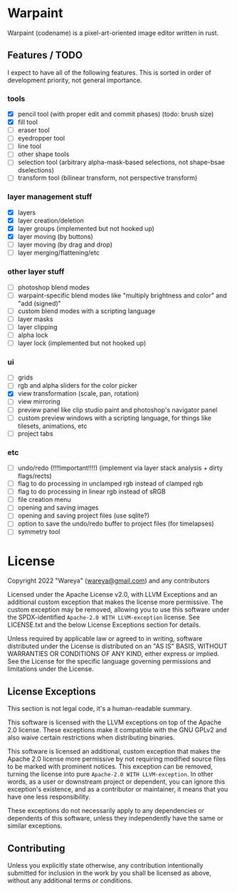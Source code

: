 # Warpaint

Warpaint (codename) is a pixel-art-oriented image editor written in rust.

## Features / TODO

I expect to have all of the following features. This is sorted in order of development priority, not general importance.

### tools
- [x] pencil tool (with proper edit and commit phases) (todo: brush size)
- [x] fill tool
- [ ] eraser tool
- [ ] eyedropper tool
- [ ] line tool
- [ ] other shape tools
- [ ] selection tool (arbitrary alpha-mask-based selections, not shape-bsae dselections)
- [ ] transform tool (bilinear transform, not perspective transform)

### layer management stuff
- [x] layers
- [x] layer creation/deletion
- [x] layer groups (implemented but not hooked up)
- [x] layer moving (by buttons)
- [ ] layer moving (by drag and drop)
- [ ] layer merging/flattening/etc

### other layer stuff
- [ ] photoshop blend modes
- [ ] warpaint-specific blend modes like "multiply brightness and color" and "add (signed)"
- [ ] custom blend modes with a scripting language
- [ ] layer masks
- [ ] layer clipping
- [ ] alpha lock
- [ ] layer lock (implemented but not hooked up)

### ui
- [ ] grids
- [ ] rgb and alpha sliders for the color picker
- [x] view transformation (scale, pan, rotation)
- [ ] view mirroring
- [ ] preview panel like clip studio paint and photoshop's navigator panel
- [ ] custom preview windows with a scripting language, for things like tilesets, animations, etc
- [ ] project tabs

### etc
- [ ] undo/redo (!!!!important!!!!) (implement via layer stack analysis + dirty flags/rects)
- [ ] flag to do processing in unclamped rgb instead of clamped rgb
- [ ] flag to do processing in linear rgb instead of sRGB
- [ ] file creation menu
- [ ] opening and saving images
- [ ] opening and saving project files (use sqlite?)
- [ ] option to save the undo/redo buffer to project files (for timelapses)
- [ ] symmetry tool

# License

Copyright 2022 "Wareya" (wareya@gmail.com) and any contributors

Licensed under the Apache License v2.0, with LLVM Exceptions and an
additional custom exception that makes the license more permissive.
The custom exception may be removed, allowing you to use this software
under the SPDX-identified `Apache-2.0 WITH LLVM-exception` license. See
LICENSE.txt and the below License Exceptions section for details.

Unless required by applicable law or agreed to in writing, software
distributed under the License is distributed on an "AS IS" BASIS,
WITHOUT WARRANTIES OR CONDITIONS OF ANY KIND, either express or implied.
See the License for the specific language governing permissions and
limitations under the License.

## License Exceptions

This section is not legal code, it's a human-readable summary.

This software is licensed with the LLVM exceptions on top of the
Apache 2.0 license. These exceptions make it compatible with the GNU
GPLv2 and also waive certain restrictions when distributing binaries.

This software is licensed an additional, custom exception that makes the
Apache 2.0 license more permissive by not requiring modified source
files to be marked with prominent notices. This exception can be
removed, turning the license into pure `Apache-2.0 WITH LLVM-exception`.
In other words, as a user or downstream project or dependent, you can
ignore this exception's existence, and as a contributor or maintainer,
it means that you have one less responsibility.

These exceptions do not necessarily apply to any dependencies or
dependents of this software, unless they independently have the same or
similar exceptions.

## Contributing

Unless you explicitly state otherwise, any contribution intentionally
submitted for inclusion in the work by you shall be licensed as above,
without any additional terms or conditions.
